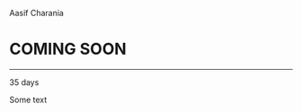 <div class="bgimg">
  <div class="topleft">
    <p>Aasif Charania</p>
  </div>
  <div class="middle">
    <h1>COMING SOON</h1>
    <hr>
    <p>35 days</p>
  </div>
  <div class="bottomleft">
    <p>Some text</p>
